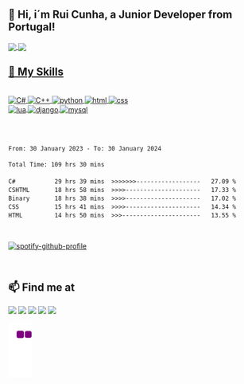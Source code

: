 ## 👋 Hi, i´m Rui Cunha, a Junior Developer from Portugal!

<div>
  <a href= "https://github.com/rpgcunha">
    <img align="center" height="160" src="https://github-readme-stats.vercel.app/api?username=rpgcunha&count_private=true&show_icons=true&theme=dracula"/>
    <img align="center" height="160" src="https://github-readme-stats.vercel.app/api/top-langs/?username=rpgcunha&langs_count=8&layout=compact&theme=dracula"/>
</div>

## 🚀 My Skills
<div style="display: inline_block"><br>
  <img align="center" alt="C#" height="30" width=auto src="https://img.shields.io/badge/C%23-239120?style=for-the-badge&logo=c-sharp&logoColor=white">
  <img align="center" alt="C++" height="30" width=auto src="https://img.shields.io/badge/C%2B%2B-00599C?style=for-the-badge&logo=c%2B%2B&logoColor=white">
  <img align="center" alt="python" height="30" width=auto src="https://img.shields.io/badge/Python-14354C?style=for-the-badge&logo=python&logoColor=white">
  <img align="center" alt="html" height="30" width=auto src="https://img.shields.io/badge/HTML5-E34F26?style=for-the-badge&logo=html5&logoColor=white">
  <img align="center" alt="css" height="30" width=auto src="https://img.shields.io/badge/CSS3-1572B6?style=for-the-badge&logo=css3&logoColor=white">
</div>
<div style="display: inline_block ><br>
  <img align="center" alt="javascript" height="30" width=auto src="https://img.shields.io/badge/JavaScript-323330?style=for-the-badge&logo=javascript&logoColor=F7DF1E">
  <img align="center" alt="lua" height="30" width=auto src="https://img.shields.io/badge/Lua-2C2D72?style=for-the-badge&logo=lua&logoColor=white">
  <img align="center" alt="django" height="30" width=auto src="https://img.shields.io/badge/Django-092E20?style=for-the-badge&logo=django&logoColor=white">
  <img align="center" alt="mysql" height="30" width=auto src="https://img.shields.io/badge/MySQL-00000F?style=for-the-badge&logo=mysql&logoColor=white">
</div>
  
  ##
  <br>
<!--START_SECTION:waka-->

```txt
From: 30 January 2023 - To: 30 January 2024

Total Time: 109 hrs 30 mins

C#           29 hrs 39 mins  >>>>>>>------------------   27.09 %
CSHTML       18 hrs 58 mins  >>>>---------------------   17.33 %
Binary       18 hrs 38 mins  >>>>---------------------   17.02 %
CSS          15 hrs 41 mins  >>>>---------------------   14.34 %
HTML         14 hrs 50 mins  >>>----------------------   13.55 %
```

<!--END_SECTION:waka-->
  <br>
  
  [![spotify-github-profile](https://spotify-github-profile.vercel.app/api/view?uid=rpgcunha&cover_image=true&theme=default&show_offline=false&background_color=282a36&bar_color=dd6387&bar_color_cover=false)](https://github.com/kittinan/spotify-github-profile)
  
  <br>

## 📫 Find me at
<div> 
  <a href="https://www.linkedin.com/in/rpgcunha/" target="_blank"><img src="https://img.shields.io/badge/-LinkedIn-%230077B5?style=for-the-badge&logo=linkedin&logoColor=white" target="_blank"></a> 
  <a href="https://www.instagram.com/ruipcunha/" target="_blank"><img src="https://img.shields.io/badge/-Instagram-%23E4405F?style=for-the-badge&logo=instagram&logoColor=white" target="_blank"></a>
  <a href = "mailto:rpgcunha@hotmail.com"><img src="https://img.shields.io/badge/Microsoft_Outlook-0078D4?style=for-the-badge&logo=microsoft-outlook&logoColor=white" target="_blank"></a>  
  <a href="https://twitter.com/rpgcunha" target="_blank"><img src="https://img.shields.io/badge/Twitter-1DA1F2?style=for-the-badge&logo=twitter&logoColor=white" target="_blank"></a> 
  <a href="https://open.spotify.com/user/rpgcunha?si=7ba4c15c83df41f4" target="_blank"><img src="https://img.shields.io/badge/Spotify-1ED760?&style=for-the-badge&logo=spotify&logoColor=white" target="_blank"></a>
</div>

![snake gif](https://github.com/rpgcunha/rpgcunha/blob/output/github-contribution-grid-snake.gif)


 
  
